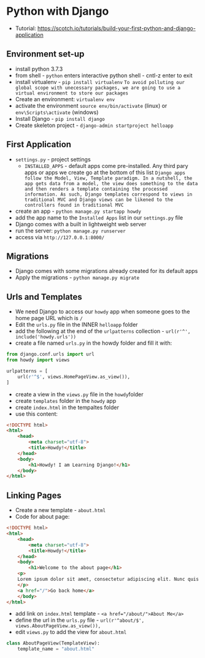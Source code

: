 ﻿# Python with Django

- Tutorial: https://scotch.io/tutorials/build-your-first-python-and-django-application

## Environment set-up
- install python 3.7.3
- from shell - `python` enters interactive python shell - cntl-z enter to exit
- install virtualenv - `pip install virtualenv`
```To avoid polluting our global scope with unecessary packages, we are going to use a virtual environment to store our packages```
- Create an environment: `virtualenv env`
- activate the environment `source env/bin/activate` (linux) or `env\Scripts\activate` (windows)
- Install Django - `pip install django`
- Create skeleton project - `django-admin startproject helloapp`

## First Application
- `settings.py` - project settings
    - `INSTALLED_APPS` - default apps come pre-installed. Any third pary apps or apps we create go at the bottom of this list
```Django apps follow the Model, View, Template paradigm. In a nutshell, the app gets data from a model, the view does something to the data and then renders a template containing the processed information. As such, Django templates correspond to views in traditional MVC and Django views can be likened to the controllers found in traditional MVC```
- create an app - `python manage.py startapp howdy`
- add the app name to the `Installed Apps` list in our `settings.py` file
- Django comes with a built in lightweight web server
- run the server: `python manage.py runserver`
- access via `http://127.0.0.1:8000/`

## Migrations
- Django comes with some migrations already created for its default apps
- Apply the migrations - `python manage.py migrate`

## Urls and Templates
- We need Django to access our `howdy` app when someone goes to the home page URL which is `/`
- Edit the `urls.py` file in the INNER `helloapp` folder
- add the following at the end of the `urlpatterns` collection - `url(r'^', include('howdy.urls'))`
- create a file named `urls.py` in the howdy folder and fill it with:

``` python
from django.conf.urls import url
from howdy import views

urlpatterns = [
    url(r'^$', views.HomePageView.as_view()),
]
```

- create a view in the `views.py` file in the `howdy`folder
- create `templates` folder in the `howdy` app
- create `index.html` in the tempaltes folder
- use this content:
``` html
<!DOCTYPE html>
<html>
    <head>
        <meta charset="utf-8">
        <title>Howdy!</title>
    </head>
    <body>
        <h1>Howdy! I am Learning Django!</h1>
    </body>
</html>
```

## Linking Pages
- Create a new template - `about.html`
- Code for about page:
``` html
<!DOCTYPE html>
<html>
    <head>
        <meta charset="utf-8">
        <title>Howdy!</title>
    </head>
    <body>
        <h1>Welcome to the about page</h1>
    <p>
    Lorem ipsum dolor sit amet, consectetur adipiscing elit. Nunc quis neque ex. Donec feugiat egestas dictum. In eget erat sit amet elit pellentesque convallis nec vitae turpis. Vivamus et molestie nisl. Aenean non suscipit velit. Nunc eleifend convallis consectetur. Phasellus ornare dolor eu mi vestibulum, ornare tempus lacus imperdiet. Interdum et malesuada fames ac ante ipsum primis in faucibus. Pellentesque ut sem ligula. Mauris volutpat vestibulum dui in cursus. Donec aliquam orci pellentesque, interdum neque sit amet, vulputate purus. Quisque volutpat cursus nisl, in volutpat velit lacinia id. Maecenas id felis diam.    
    </p>
    <a href="/">Go back home</a>
    </body>
</html>
```
- add link on `index.html` template - `<a href="/about/">About Me</a>`
- define the url in the `urls.py` file - `url(r'^about/$', views.AboutPageView.as_view()),`
- edit `views.py` to add the view for `about.html` 
``` python
class AboutPageView(TemplateView):
    template_name = "about.html"
```
